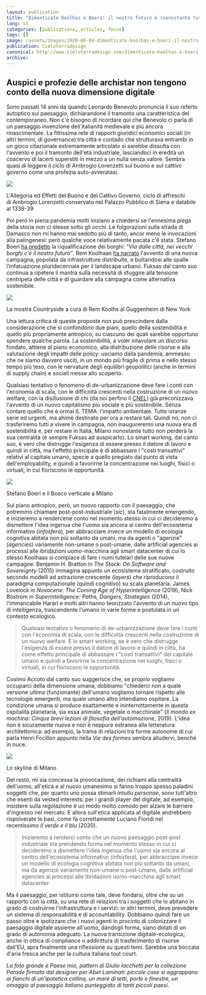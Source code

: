 ```yaml
---
layout: publication
title: "Dimenticate Koolhas e Boeri: il nostro futuro è (nonostante tutto) nelle città"
lang: it
categories: [publications, articles, focus]
tags: []
image: /assets/images/2020-06-04-dimenticate-koolhas-e-boeri-il-nostro-futuro-e-nonostante-tutto-nelle-citta.jpg
publication: Cieloterradesign
canonical: http://www.cieloterradesign.com/dimenticate-koolhas-e-boeri-il-nostro-futuro-e-nonostante-tutto-nelle-citta/
archive:
---
```


Auspici e profezie delle archistar non tengono conto della nuova dimensione digitale
------------------------------------------------------------------------------------

Sono passati 14 anni da quando Leonardo Benevolo pronuncia il suo referto autoptico sul paesaggio, dichiarandone il tramonto una caratteristica del contemporaneo. Non c'è bisogno di ricordare qui che Benevolo ci parla di un paesaggio invenzione dell'italianità medievale e più ancora rinascimentale. La fittissima rete di rapporti giuridici economici sociali (in altri termini, di governance) tra città e contado che strutturava entrambi in un gioco citazionale estremamente articolato si sarebbe dissolta con l'avvento e poi il tramonto dell'età industriale, lasciandoci in eredità un coacervo di lacerti superstiti in mezzo a un nulla senza valore. Sembra quasi di leggere il ciclo di Ambrogio Lorenzetti sul buono e sul cattivo governo come una profezia auto-avveratasi.

![](http://www.cieloterradesign.com/wp-content/uploads/2020/06/allegoria-del-cattivo-governo.jpg)

L'Allegoria ed Effetti del Buono e del Cattivo Governo, ciclo di affreschi di Ambrogio Lorenzetti conservato nel Palazzo Pubblico di Siena e databile al 1338-39

Poi però in piena pandemia molti iniziano a chiedersi se l'ennesima piega della storia non ci stesse sotto gli occhi. Le folgorazioni sulla strada di Damasco non mi hanno mai sedotto più di tanto, ancor meno le invocazioni alla palingenesi: però qualche voce relativamente pacata c'è stata. Stefano Boeri [ha predetto](https://rep.repubblica.it/pwa/intervista/2020/04/20/news/coronavirus_boeri_via_dalle_citta_nei_vecchi_borghi_c_e_il_nostro_futuro2-254557453/) la riqualificazione dei borghi: *"Via dalle città, nei vecchi borghi c'è il nostro futuro"*. Rem Koolhaas [ha narrato](https://rep.repubblica.it/pwa/robinson/2020/05/08/news/rem_koolhaas_la_campagna_ci_salvera_-255974364/) l'avvento di una nuova campagna, popolata da infrastrutture distribuite, e buttandosi alle spalle l'infatuazione pluridecennale per il landscape urbano. Fuksas dal canto suo continua a ripetere il mantra sulla necessità di sfuggire alla tensione centripeta delle città e di guardare alla campagna come alternativa sostenibile.

![](http://www.cieloterradesign.com/wp-content/uploads/2020/03/countryside-rem_koolhas-guggenheim-architettura4.jpg)

La mostra Countryside a cura di Rem Koolhs al Guggenheim di New York

Una lettura critica di queste proposte non può prescindere dalla considerazione che si confondono due piani, quello della sostenibilità e quello più propriamente antropico, su ciascuno dei quali sarebbe opportuno spendere qualche parola. La sostenibilità, a voler intavolare un discorso fondato, attiene al piano economico, alla distribuzione delle risorse e alla valutazione degli impatti delle policy: usciamo dalla pandemia, ammesso che ne siamo davvero usciti, in un mondo più fragile di prima e nello stesso tempo più teso, con le nervature degli equilibri geopolitici (anche in termini di supply chain) e sociali messe allo scoperto.

Qualsiasi tentativo o fenomeno di de-urbanizzazione deve fare i conti con l'economia di scala, con le difficoltà crescenti nella costruzione di un nuovo welfare, con la disillusione di chi (da noi perfino il [CNEL](https://www.cnel.it/Comunicazione-e-Stampa/Notizie/ArtMID/694/ArticleID/1196/%25E2%2580%259CIL-MONDO-CHE-VERR192%25E2%2580%259D-LIBRO-DEL-CNEL-CON-I-CONTRIBUTI-DI-ECONOMISTI-POLITICI-E-GIURISTI)) già preconizzava l'avvento di un nuovo capitalismo più sociale e più sostenibile. Senza contare quello che è ormai IL TEMA: l'impatto ambientale. Tutte istanze serie ed urgenti, ma ahimè destinate per ora a restare tali. Quindi no, non ci trasferiremo tutti a vivere in campagna, non inaugureremo una nuova era di sostenibilità e, per restare in Italia, Milano nonostante tutto non perderà la sua centralità (è sempre Fuksas ad auspicarlo). Lo smart working, dal canto suo, è vero che distrugge l'esigenza di essere presso il datore di lavoro e quindi in città, ma l'effetto principale è di abbassare i "costi transattivi" relativi al capitale umano, specie a quello pregiato dal punto di vista dell'employability, e quindi a favorirne la concentrazione nei luoghi, fisici o virtuali, in cui fioriscono le opportunità.

![](http://www.cieloterradesign.com/wp-content/uploads/2020/06/00-stefano-boeri-compleanno-oggetto-editoriale-800x600-1529314235.jpg)

Stefano Boeri e il Bosco verticale a Milano

Sul piano antropico, però, un nuovo rapporto con il paesaggio, che potremmo chiamare post-post-industriale (*sic*), sta fatalmente emergendo, e inizieremo a rendercene conto nel momento stesso in cui ci decideremo a dismettere l'idea ingenua che l'uomo sia ancora al centro dell'ecosistema informativo (*infosfera*), per abbracciare invece un modello di ecologia cognitiva abitata non più soltanto da umani, ma da agenti o "agenzie" (*agencies*) variamente non-umane o post-umane, dalle artificial agencies ai processi alle ibridazioni uomo-macchina agli smart datacenter di cui lo stesso Koolhaas si compiace di fare i numi tutelari delle sue nuove campagne. Benjamin H. Bratton in *The Stack: On Software and Sovereignty* (2015) immagina appunto un ecosistema stratificato, costruito secondo modelli ad astrazione crescente (*layers*) che riproducono il paradigma computazionale (quindi cognitivo) su scala planetaria. James Lovelock in *Novacene: The Coming Age of Hyperintelligence* (2019), Nick Bostrom in *Superintelligence: Paths, Dangers, Strategies* (2014), l'immancabile Harari e molti altri hanno teorizzato l'avvento di un nuovo tipo di intelligenza, trascendente l'umano in varie forme e postulata in un contesto ecologico.

> Qualsiasi tentativo o fenomeno di de-urbanizzazione deve fare i conti con l'economia di scala, con le difficoltà crescenti nella costruzione di un nuovo welfare. E lo smart working, se è vero che distrugge l'esigenza di essere presso il datore di lavoro e quindi in città, ha come effetto principale di abbassare i "costi transattivi" del capitale umano e quindi a favorirne la concentrazione nei luoghi, fisici o virtuali, in cui fioriscono le opportunità.

Cosimo Accoto dal canto suo suggerisce che, se proprio vogliamo occuparci della dimensione umana, dobbiamo "chiederci non a quale versione ultima (funzionante) dell'umano vogliamo tornare rispetto alle tecnologie emergenti, ma quale umano altro intendiamo ospitare. La condizione umana si produce esattamente e ininterrottamente in questa ospitalità planetaria, sia essa animale, vegetale o macchinale" (*Il mondo ex machina: Cinque brevi lezioni di filosofia dell'automazione*, 2019). L'idea non è sicuramente nuova e non è neppure estranea alla letteratura architettonica: ad esempio, la trama di relazioni tra forme autonome di cui parla Henri Focillon appunto nella *Vie des formes* sembra alludervi, benché in nuce.

![](http://www.cieloterradesign.com/wp-content/uploads/2020/06/unnamed.jpg)

Lo skyline di Milano

Del resto, mi sia concessa la provocazione, dei richiami alla centralità dell'uomo, all'etica e al nuovo umanesimo si fanno troppo spesso paladini soggetti che, per quanto uno possa stimarli *intuitu personae*, sono tutt'altro che esenti da vested interests: per i grandi player del digitale, ad esempio, insistere sulla regolazione è un modo molto comodo per alzare le barriere d'ingresso nel mercato. E allora sull'etica applicata al digitale andrebbero rispolverate le basi, come fa correttamente Luciano Floridi nel recentissimo *Il verde e il blu* (2020).

> Inizieremo a renderci conto che un nuovo paesaggio post-post industriale sta prendendo forma nel momento stesso in cui ci decideremo a dismettere l'idea ingenua che l'uomo sia ancora al centro dell'ecosistema informativo (infosfera), per abbracciare invece un modello di ecologia cognitiva abitata non più soltanto da umani, ma da agenzie variamente non-umane o post-umane, dalle artificial agencies ai processi alle ibridazioni uomo-macchina agli smart datacenter

Ma il paesaggio, per istituirsi come tale, deve fondarsi, oltre che su un rapporto con la città, su una rete di relazioni tra i soggetti che lo abitano in grado di costruirne l'infrastruttura e i servizi: in altri termini, deve prevedere un sistema di responsabilità e di accountability. Dobbiamo quindi fare un passo oltre e ipotizzare che i nuovi agenti in procinto di colonizzare il paesaggio digitale assieme all'uomo, dandogli forma, siano dotati di un grado di autonomia adeguato. La nuova transizione digitale-ecologica, anche in ottica di compliance o addirittura di trasferimento di risorse dall'EU, apra finalmente una riflessione su questi temi. Sarebbe una boccata d'aria fresca anche per la cultura italiana tout court.

*La foto grande è Paese mio, pattern di Giulio Iacchetti per la collezione Parade firmata dal designer per Abet Laminati: piccole case si aggrappano ai fianchi di un'ipotetica collina, un mare di tetti, porte e finestre, un omaggio al paesaggio italiano punteggiato di tanti piccoli paesi.*
